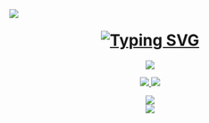 <img align="left" src="https://visitor-badge.laobi.icu/badge?page_id=Yosif43.Yosif43&left_color=red&right_color=green&left_text=Hello%20Visitors" />

<h1 align="center">
  <a href="https://git.io/typing-svg"><img src="https://readme-typing-svg.demolab.com?font=Fira+Code&weight=600&size=22&duration=4000&pause=1000&color=285DFF&background=A3FF7200&center=true&random=false&width=435&lines=Hello+I'm+Yosif!;A+passionate+Software+Developer" alt="Typing SVG" /></a>
</h1>
<p align="center">
  <a href="#">
    <img src="https://skillicons.dev/icons?i=py,cs,html,css,js" />
</p>
<p align="center">
  <a href="https://discord.gg/mR3nVqU8">
    <img src="https://skillicons.dev/icons?i=discord" />
  <a href="https://www.linkedin.com/in/yosif-yosifov-b6a755281/">
    <img src="https://skillicons.dev/icons?i=linkedin" />
</p>


<div align="center">
  <a align="center">
    <img src="https://streak-stats.demolab.com/?user=yosif43&theme=neon-dark" />
  </a>
  <br>
  <a align="center">
    <img src="https://github-readme-stats.vercel.app/api?username=yosif43&show_icons=true&theme=radical" />
  </a>
</div>


